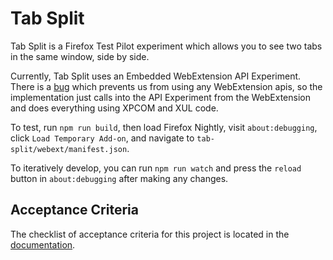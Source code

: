 

Tab Split
=========

Tab Split is a Firefox Test Pilot experiment which allows you to see two tabs in the same window, side by side.

Currently, Tab Split uses an Embedded WebExtension API Experiment. There is a [bug](https://bugzilla.mozilla.org/show_bug.cgi?id=1434076) which prevents us from using any WebExtension apis, so the  implementation just calls into the API Experiment from the WebExtension and does everything using XPCOM and XUL code.

To test, run `npm run build`, then load Firefox Nightly, visit `about:debugging`, click `Load Temporary Add-on`, and navigate to `tab-split/webext/manifest.json`.

To iteratively develop, you can run `npm run watch` and press the `reload` button in `about:debugging` after making any changes.

Acceptance Criteria
-------------------

The checklist of acceptance criteria for this project is located in the [documentation](docs/acceptance.md).

